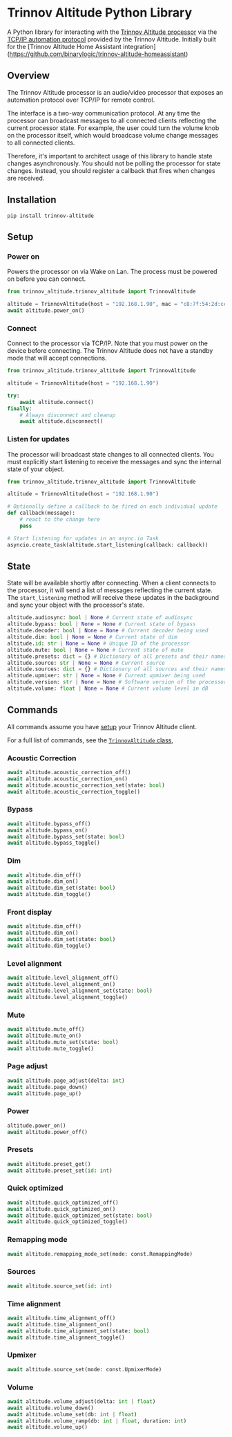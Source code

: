 # Trinnov Altitude Python Library

A Python library for interacting with the [Trinnov Altitude processor](https://www.trinnov.com/en/products/altitude32/) via the [TCP/IP automation protocol](docs/Alititude%20Protocol.pdf) provided by the Trinnov Altitude. Initially built for the [Trinnov Altitude Home Assistant integration] (https://github.com/binarylogic/trinnov-altitude-homeassistant)

## Overview

The Trinnov Altitude processor is an audio/video processor that exposes an
automation protocol over TCP/IP for remote control.

The interface is a two-way communication protocol. At any time the processor
can broadcast messages to all connected clients reflecting the current
processor state. For example, the user could turn the volume knob on the
processor itself, which would broadcase volume change messages to all connected
clients.

Therefore, it's important to architect usage of this library to handle state
changes asynchronously. You should not be polling the processor for state
changes. Instead, you should register a callback that fires when changes are
received.

## Installation

```
pip install trinnov-altitude
```

## Setup

### Power on

Powers the processor on via Wake on Lan. The process must be powered on
before you can connect.

```python
from trinnov_altitude.trinnov_altitude import TrinnovAltitude

altitude = TrinnovAltitude(host = "192.168.1.90", mac = "c8:7f:54:2d:ce:f2")
await altitude.power_on()
```

### Connect

Connect to the processor via TCP/IP. Note that you must power on the device
before connecting. The Trinnov Altitude does not have a standby mode that will
accept connections.

```python
from trinnov_altitude.trinnov_altitude import TrinnovAltitude

altitude = TrinnovAltitude(host = "192.168.1.90")

try:
    await altitude.connect()
finally:
    # Always disconnect and cleanup
    await altitude.disconnect()
```

### Listen for updates

The processor will broadcast state changes to all connected clients. You must
explicitly start listening to receive the messages and sync the internal state
of your object.

```python
from trinnov_altitude.trinnov_altitude import TrinnovAltitude

altitude = TrinnovAltitude(host = "192.168.1.90")

# Optionally define a callback to be fired on each individual update
def callback(message):
    # react to the change here
    pass

# Start listening for updates in an async.io Task
asyncio.create_task(altitude.start_listening(callback: callback))
```

## State

State will be available shortly after connecting. When a client connects to the
processor, it will send a list of messages reflecting the current state. The
`start_listening` method will receive these updates in the background and sync
your object with the processor's state.

```python
altitude.audiosync: bool | None # Current state of audiosync
altitude.bypass: bool | None = None # Current state of bypass
altitude.decoder: bool | None = None # Current decoder being used
altitude.dim: bool | None = None # Current state of dim
altitude.id: str | None = None # Unique ID of the processor
altitude.mute: bool | None = None # Current state of mute
altitude.presets: dict = {} # Dictionary of all presets and their names
altitude.source: str | None = None # Current source
altitude.sources: dict = {} # Dictionary of all sources and their names
altitude.upmixer: str | None = None # Current upmixer being used
altitude.version: str | None = None # Software version of the processor
altitude.volume: float | None = None # Current volume level in dB
```

## Commands

All commands assume you have [setup](#setup) your Trinnov Altitude client.

For a full list of commands, see the [`TrinnovAltitude` class](trinnov_altitude/trinnov_altitude.py),

### Acoustic Correction

```python
await altitude.acoustic_correction_off()
await altitude.acoustic_correction_on()
await altitude.acoustic_correction_set(state: bool)
await altitude.acoustic_correction_toggle()
```

### Bypass

```python
await altitude.bypass_off()
await altitude.bypass_on()
await altitude.bypass_set(state: bool)
await altitude.bypass_toggle()
```

### Dim

```python
await altitude.dim_off()
await altitude.dim_on()
await altitude.dim_set(state: bool)
await altitude.dim_toggle()
```

### Front display

```python
await altitude.dim_off()
await altitude.dim_on()
await altitude.dim_set(state: bool)
await altitude.dim_toggle()
```

### Level alignment

```python
await altitude.level_alignment_off()
await altitude.level_alignment_on()
await altitude.level_alignment_set(state: bool)
await altitude.level_alignment_toggle()
```

### Mute

```python
await altitude.mute_off()
await altitude.mute_on()
await altitude.mute_set(state: bool)
await altitude.mute_toggle()
```

### Page adjust

```python
await altitude.page_adjust(delta: int)
await altitude.page_down()
await altitude.page_up()
```

### Power

```python
altitude.power_on()
await altitude.power_off()
```

### Presets

```python
await altitude.preset_get()
await altitude.preset_set(id: int)
```

### Quick optimized

```python
await altitude.quick_optimized_off()
await altitude.quick_optimized_on()
await altitude.quick_optimized_set(state: bool)
await altitude.quick_optimized_toggle()
```

### Remapping mode

```python
await altitude.remapping_mode_set(mode: const.RemappingMode)
```

### Sources

```python
await altitude.source_set(id: int)
```

### Time alignment

```python
await altitude.time_alignment_off()
await altitude.time_alignment_on()
await altitude.time_alignment_set(state: bool)
await altitude.time_alignment_toggle()
```

### Upmixer

```python
await altitude.source_set(mode: const.UpmixerMode)
```

### Volume

```python
await altitude.volume_adjust(delta: int | float)
await altitude.volume_down()
await altitude.volume_set(db: int | float)
await altitude.volume_ramp(db: int | float, duration: int)
await altitude.volume_up()
```
